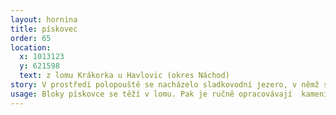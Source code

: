 ```yaml
---
layout: hornina
title: pískovec
order: 65
location:
  x: 1013123
  y: 621598
  text: z lomu Krákorka u Havlovic (okres Náchod)
story: V prostředí polopouště se nacházelo sladkovodní jezero, v němž se ukládaly vrstvy písku.
usage: Bloky pískovce se těží v lomu. Pak je ručně opracovávají  kameníci. Štípou jej podle vrstevních ploch na různě silné desky. Nejčastěji se používají jako dlažba.
---
```


